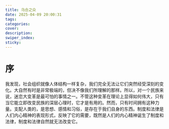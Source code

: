 ```yaml
---
title: 乌合之众
date: 2025-04-09 20:00:31
tags:
categories:
cover:
description:
swiper_index:
sticky:
---
```


# 序

我发现，社会组织就像人体结构一样复杂，我们完全无法让它们突然经受深刻的变化。大自然有时是非常极端的，但决不像我们所理解的那样。所以，对一个民族来说，迷恋大变革是最可怕的事情之一。不管这种变革在理论上显得如何伟大，只有当它能立即改变民族的深层心理时，它才是有用的。然而，只有时间拥有这种力量。支配人类的，是思想、感情和习俗，是存在于我们自身的东西。制度和法律是人们内心精神的表现形式，反映了它的需要，既然是人们的内心精神诞生了制度和法律，制度和法律自然就无法改变它。